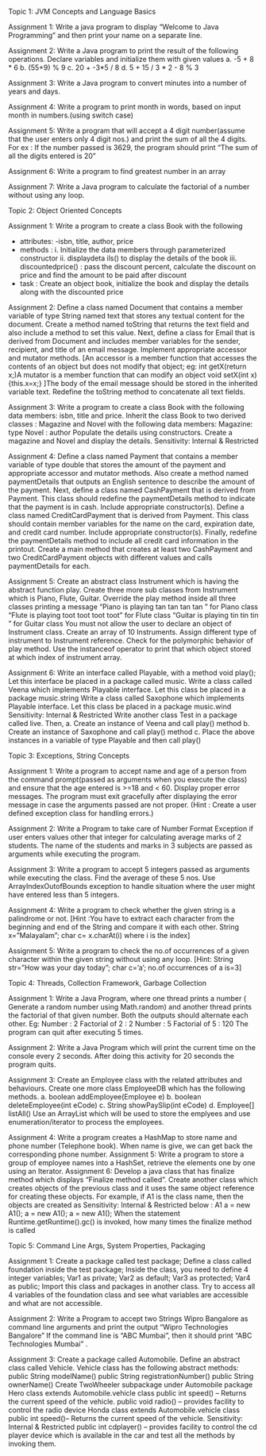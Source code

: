 Topic 1: JVM Concepts and Language Basics

Assignment 1: 
Write a java program to display “Welcome to Java Programming” and then print your name on a separate line.

Assignment 2: 
Write a Java program to print the result of the following operations. Declare variables and initialize them with given values a. -5 + 8 * 6 b. (55+9) % 9 c. 20 + -3*5 / 8 d. 5 + 15 / 3 * 2 - 8 % 3

Assignment 3: 
Write a Java program to convert minutes into a number of years and days.

Assignment 4:
Write a program to print month in words, based on input month in numbers.(using switch case)

Assignment 5:
Write a program that will accept a 4 digit number(assume that the user enters only 4 digit nos.) and print the sum of all the 4 digits. For ex : If the number passed is 3629, the program should print “The sum of all the digits entered is 20”

Assignment 6:
Write a program to find greatest number in an array

Assignment 7: 
Write a Java program to calculate the factorial of a number without using any loop.


Topic 2: Object Oriented Concepts

Assignment 1:
Write a program to create a class Book with the following
- attributes: -isbn, title, author, price
- methods :
i. Initialize the data members through parameterized constructor
ii. displaydeta ils() to display the details of the book
iii. discountedprice() : pass the discount percent, calculate the discount on price and find the amount to be paid after discount
- task :
Create an object book, initialize the book and display the details along with the discounted price


Assignment 2:
Define a class named Document that contains a member variable of type String named text that stores any textual content for the document. Create a method named toString that returns the text field and also include a method to set this value.
Next, define a class for Email that is derived from Document and includes member variables for the sender, recipient, and title of an email message. Implement appropriate accessor and mutator methods. [An accessor is a member function that accesses the contents of an object but does not modify that object; eg: int getX(return x;)A mutator is a member function that can modify an object void setX(int x){this.x=x;} ]The body of the email message should be stored in the inherited variable text. Redefine the toString method to concatenate all text fields.


Assignment 3:
Write a program to create a class Book with the following data members: isbn, title and price. Inherit the class Book to two derived classes : Magazine and Novel with the following data members:
Magazine: type
Novel : author
Populate the details using constructors.
Create a magazine and Novel and display the details.
Sensitivity: Internal & Restricted


Assignment 4:
Define a class named Payment that contains a member variable of type double that stores the amount of the payment and appropriate accessor and mutator methods. Also create a method named paymentDetails that outputs an English sentence to describe the amount of the payment.
Next, define a class named CashPayment that is derived from Payment. This class should redefine the paymentDetails method to indicate that the payment is in cash. Include appropriate constructor(s).
Define a class named CreditCardPayment that is derived from Payment. This class should contain member variables for the name on the card, expiration date, and credit card number. Include appropriate constructor(s). Finally, redefine the paymentDetails method to include all credit card information in the printout.
Create a main method that creates at least two CashPayment and two
CreditCardPayment objects with different values and calls paymentDetails for each.


Assignment 5:
Create an abstract class Instrument which is having the abstract function play.
Create three more sub classes from Instrument which is Piano, Flute, Guitar.
Override the play method inside all three classes printing a message
“Piano is playing tan tan tan tan ” for Piano class
“Flute is playing toot toot toot toot” for Flute class
“Guitar is playing tin tin tin ” for Guitar class
You must not allow the user to declare an object of Instrument class.
Create an array of 10 Instruments.
Assign different type of instrument to Instrument reference.
Check for the polymorphic behavior of play method.
Use the instanceof operator to print that which object stored at which index of instrument array.


Assignment 6:
Write an interface called Playable, with a method
void play();
Let this interface be placed in a package called music.
Write a class called Veena which implements Playable interface. Let this class be placed in a package music.string
Write a class called Saxophone which implements Playable interface. Let this class be placed in a package music.wind
Sensitivity: Internal & Restricted
Write another class Test in a package called live. Then,
a. Create an instance of Veena and call play() method
b. Create an instance of Saxophone and call play() method
c. Place the above instances in a variable of type Playable and then call play()


Topic 3: Exceptions, String Concepts

Assignment 1:
Write a program to accept name and age of a person from the command prompt(passed as arguments when you execute the class) and ensure that the age entered is >=18 and < 60. Display proper error messages. The program must exit gracefully after displaying the error message in case the arguments passed are not proper. (Hint : Create a user defined exception class for handling errors.)

Assignment 2:
Write a Program to take care of Number Format Exception if user enters values other that integer for calculating average marks of 2 students. The name of the students and marks in 3 subjects are passed as arguments while executing the program.

Assignment 3:
Write a program to accept 5 integers passed as arguments while executing the class. Find the average of these 5 nos. Use ArrayIndexOutofBounds exception to handle situation where the user might have entered less than 5 integers.

Assignment 4:
Write a program to check whether the given string is a palindrome or not.
[Hint :You have to extract each character from the beginning and end of the String and compare it with each other. String x=”Malayalam”; char c= x.charAt(i) where i is the index]

Assignment 5:
Write a program to check the no.of occurrences of a given character within the given string without using any loop. [Hint: String str=”How was your day today”; char c=’a’; no.of occurrences of a is=3]


Topic 4: Threads, Collection Framework, Garbage Collection

Assignment 1:
Write a Java Program, where one thread prints a number ( Generate a random number using Math.random) and another thread prints the factorial of that given number. Both the outputs should alternate each other.
Eg: Number : 2
Factorial of 2 : 2
Number : 5
Factorial of 5 : 120
The program can quit after executing 5 times.


Assignment 2:
Write a Java Program which will print the current time on the console every 2 seconds. After doing this activity for 20 seconds the program quits.


Assignment 3:
Create an Employee class with the related attributes and behaviours. Create one more class EmployeeDB which has the following methods.
a. boolean addEmployee(Employee e)
b. boolean deleteEmployee(int eCode)
c. String showPaySlip(int eCode)
d. Employee[] listAll()
Use an ArrayList which will be used to store the emplyees and use enumeration/iterator to process the employees.


Assignment 4:
Write a program creates a HashMap to store name and phone number (Telephone book). When name is give, we can get back the corresponding phone number.
Assignment 5:
Write a program to store a group of employee names into a HashSet, retrieve the elements one by one using an Iterator.
Assignment 6:
Develop a java class that has finalize method which displays “Finalize method called”. Create another class which creates objects of the previous class and it uses the same object reference for creating these objects. For example, if A1 is the class name, then the objects are created as
Sensitivity: Internal & Restricted
below :
A1 a = new A1();
a = new A1();
a = new A1();
When the statement Runtime.getRuntime().gc() is invoked, how many times the finalize method is called


Topic 5: Command Line Args, System Properties, Packaging

Assignment 1:
Create a package called test package;
Define a class called foundation inside the test package;
Inside the class, you need to define 4 integer variables;
Var1 as private;
Var2 as default;
Var3 as protected;
Var4 as public;
Import this class and packages in another class.
Try to access all 4 variables of the foundation class and see what variables are accessible and what are not accessible.


Assignment 2:
Write a Program to accept two Strings Wipro Bangalore as command line arguments and print the output “Wipro Technologies Bangalore” If the command line is “ABC Mumbai”, then it should print “ABC Technologies Mumbai” .


Assignment 3:
Create a package called Automobile. Define an abstract class called Vehicle.
Vehicle class has the following abstract methods:
public String modelName()
public String registrationNumber()
public String ownerName()
Create TwoWheeler subpackage under Automobile package
Hero class extends Automobile.vehicle class
public int speed() – Returns the current speed of the vehicle.
public void radio() – provides facility to control the radio device
Honda class extends Automobile.vehicle class
public int speed()– Returns the current speed of the vehicle.
Sensitivity: Internal & Restricted
public int cdplayer() – provides facility to control the cd player device which is available in the car and test all the methods by invoking them.